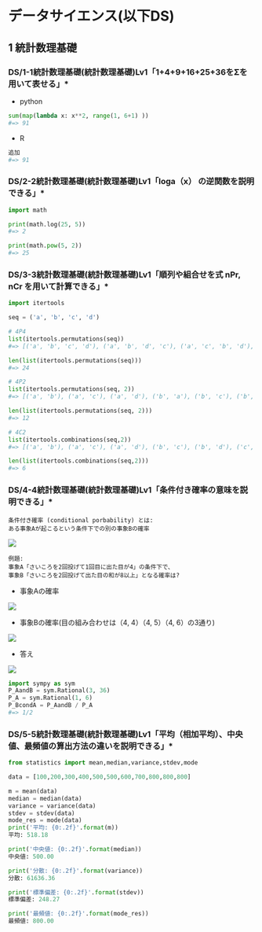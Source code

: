 # データサイエンス(以下DS)

## 1 統計数理基礎

### DS/1-1統計数理基礎(統計数理基礎)Lv1「1+4+9+16+25+36をΣを用いて表せる」*



- python
```py
sum(map(lambda x: x**2, range(1, 6+1) ))
#=> 91
```

- R
```r
追加
#=> 91
```

### DS/2-2統計数理基礎(統計数理基礎)Lv1「loga（x） の逆関数を説明できる」*

```py
import math

print(math.log(25, 5))
#=> 2

print(math.pow(5, 2))
#=> 25
```

### DS/3-3統計数理基礎(統計数理基礎)Lv1「順列や組合せを式 nPr, nCr を用いて計算できる」*

```py
import itertools

seq = ('a', 'b', 'c', 'd')

# 4P4
list(itertools.permutations(seq))
#=> [('a', 'b', 'c', 'd'), ('a', 'b', 'd', 'c'), ('a', 'c', 'b', 'd'), ('a', 'c', 'd', 'b'), ('a', 'd', 'b', 'c'), ('a', 'd', 'c', 'b'), ('b', 'a', 'c', 'd'), ('b', 'a', 'd', 'c'), ('b', 'c', 'a', 'd'), ('b', 'c', 'd', 'a'), ('b', 'd', 'a', 'c'), ('b', 'd', 'c', 'a'), ('c', 'a', 'b', 'd'), ('c', 'a', 'd', 'b'), ('c', 'b', 'a', 'd'), ('c', 'b', 'd', 'a'), ('c', 'd', 'a', 'b'), ('c', 'd', 'b', 'a'), ('d', 'a', 'b', 'c'), ('d', 'a', 'c', 'b'), ('d', 'b', 'a', 'c'), ('d', 'b', 'c', 'a'), ('d', 'c', 'a', 'b'), ('d', 'c', 'b', 'a')]

len(list(itertools.permutations(seq)))
#=> 24

# 4P2
list(itertools.permutations(seq, 2))
#=> [('a', 'b'), ('a', 'c'), ('a', 'd'), ('b', 'a'), ('b', 'c'), ('b', 'd'), ('c', 'a'), ('c', 'b'), ('c', 'd'), ('d', 'a'), ('d', 'b'), ('d', 'c')]

len(list(itertools.permutations(seq, 2)))
#=> 12

# 4C2
list(itertools.combinations(seq,2))
#=> [('a', 'b'), ('a', 'c'), ('a', 'd'), ('b', 'c'), ('b', 'd'), ('c', 'd')]

len(list(itertools.combinations(seq,2)))
#=> 6

```


### DS/4-4統計数理基礎(統計数理基礎)Lv1「条件付き確率の意味を説明できる」*

```
条件付き確率 (conditional porbability) とは:
ある事象Aが起こるという条件下での別の事象Bの確率
```

<img src=https://latex.codecogs.com/gif.latex?P%28B%20%7C%20A%29%20%3D%20%5Cfrac%7BP%28A%20%5Ccap%20B%29%7D%7BP%28A%29%7D>

```
例題:
事象A「さいころを2回投げて1回目に出た目が4」の条件下で、
事象B「さいころを2回投げて出た目の和が8以上」となる確率は?
```

- 事象Aの確率
<img src=https://latex.codecogs.com/gif.latex?P%28A%29%20%3D%20%5Cfrac%7B1%7D%7B6%7D>

- 事象Bの確率(目の組み合わせは（4, 4）（4, 5）（4, 6）の3通り)
<img src=https://latex.codecogs.com/gif.latex?P%28A%5Ccap%20B%29%20%3D%20%5Cfrac%7B3%7D%7B36%7D>

- 答え
<img src=https://latex.codecogs.com/gif.latex?P%28B%20%7C%20A%29%20%3D%20%5Cfrac%7B%5Cfrac%7B3%7D%7B36%7D%7D%7B%5Cfrac%7B1%7D%7B6%7D%7D%20%3D%20%5Cfrac%7B1%7D%7B2%7D>

```py
import sympy as sym
P_AandB = sym.Rational(3, 36)
P_A = sym.Rational(1, 6)
P_BcondA = P_AandB / P_A
#=> 1/2
```


### DS/5-5統計数理基礎(統計数理基礎)Lv1「平均（相加平均）、中央値、最頻値の算出方法の違いを説明できる」*

```py
from statistics import mean,median,variance,stdev,mode

data = [100,200,300,400,500,500,600,700,800,800,800]

m = mean(data)
median = median(data)
variance = variance(data)
stdev = stdev(data)
mode_res = mode(data)
print('平均: {0:.2f}'.format(m))
平均: 518.18

print('中央値: {0:.2f}'.format(median))
中央値: 500.00

print('分散: {0:.2f}'.format(variance))
分散: 61636.36

print('標準偏差: {0:.2f}'.format(stdev))
標準偏差: 248.27

print('最頻値: {0:.2f}'.format(mode_res))
最頻値: 800.00
```






